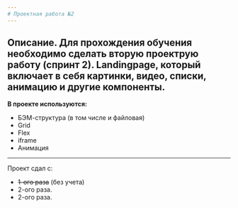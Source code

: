 ```yaml
---
# Проектная работа №2
---
```


## **Описание**. Для прохождения обучения необходимо сделать вторую проектрую работу (спринт 2). Landingpage, который включает в себя картинки, видео, списки, анимацию и другие компоненты.

**В проекте используются:**

- БЭМ-структура (в том числе и файловая)
- Grid
- Flex
- iframe
- Анимация

---

Проект сдал с:

- ~~1-ого раза~~ (без учета)
- 2-ого раза.
- 2-ого раза.
